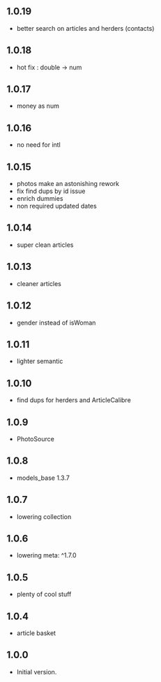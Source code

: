 ## 1.0.19

- better search on articles and herders (contacts)

## 1.0.18

- hot fix : double -> num

## 1.0.17

- money as num

## 1.0.16

- no need for intl

## 1.0.15

- photos make an astonishing rework
- fix find dups by id issue
- enrich dummies
- non required updated dates

## 1.0.14

- super clean articles

## 1.0.13

- cleaner articles

## 1.0.12

- gender instead of isWoman

## 1.0.11

- lighter semantic

## 1.0.10

- find dups for herders and ArticleCalibre

## 1.0.9

- PhotoSource

## 1.0.8

- models_base 1.3.7

## 1.0.7

- lowering collection

## 1.0.6

- lowering meta: ^1.7.0

## 1.0.5

- plenty of cool stuff

## 1.0.4

- article basket

## 1.0.0

- Initial version.
